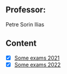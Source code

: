 ## Professor: 
Petre Sorin Ilias

## Content

- [x] [Some exams 2021](https://github.com/anamariapanait10/FMI-materials/tree/master/Year%20I/sem%201/Calcul%20diferential%20si%20intergal/examene_2021)
- [x] [Some exams 2022](https://github.com/anamariapanait10/FMI-materials/tree/master/Year%20I/sem%201/Calcul%20diferential%20si%20intergal/examene_2022)
